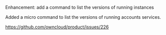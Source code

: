 Enhancement: add a command to list the versions of running instances

Added a micro command to list the versions of running accounts services.

https://github.com/owncloud/product/issues/226
